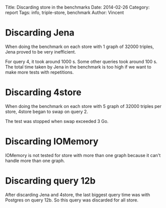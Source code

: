 Title: Discarding store in the benchmarks
Date: 2014-02-26
Category: report
Tags: info, triple-store, benchmark
Author: Vincent

# Discarding Jena
When doing the benchmark on each store with 1 graph of 32000 triples, Jena proved to be very inefficient.

For query 4, it took around 1000 s. Some other queries took around 100 s.
The total time taken by Jena in the benchmark is too high if we want to make more tests with repetitions.

# Discarding 4store
When doing the benchmark on each store with 5 graph of 32000 triples per store, 4store began to swap on
query 2.

The test was stopped when swap exceeded 3 Go.

# Discarding IOMemory
IOMemory is not tested for store with more than one graph because it can't handle more than one graph.

# Discarding query 12b
After discarding Jena and 4store, the last biggest query time was with Postgres on query 12b.
So this query was discarded for all store.
